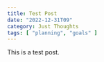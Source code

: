 ```yaml
---
title: Test Post
date: "2022-12-31T09"
category: Just Thoughts
tags: [ "planning", "goals" ]
---
```


This is a test post.
